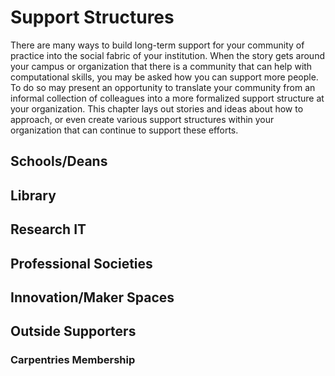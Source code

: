 # Support Structures

There are many ways to build long-term support for your community of practice into the social fabric of your institution. When the story gets around your campus or organization that there is a community that can help with computational skills, you may be asked how you can support more people. To do so may present an opportunity to translate your community from an informal collection of colleagues into a more formalized support structure at your organization. This chapter lays out stories and ideas about how to approach, or even create various support structures within your organization that can continue to support these efforts.


## Schools/Deans

## Library 

## Research IT 

## Professional Societies

## Innovation/Maker Spaces 


## Outside Supporters

### Carpentries Membership

